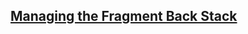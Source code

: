 
## [Managing the Fragment Back Stack](https://medium.com/@bherbst/managing-the-fragment-back-stack-373e87e4ff62#.qjf0cs2wb)


